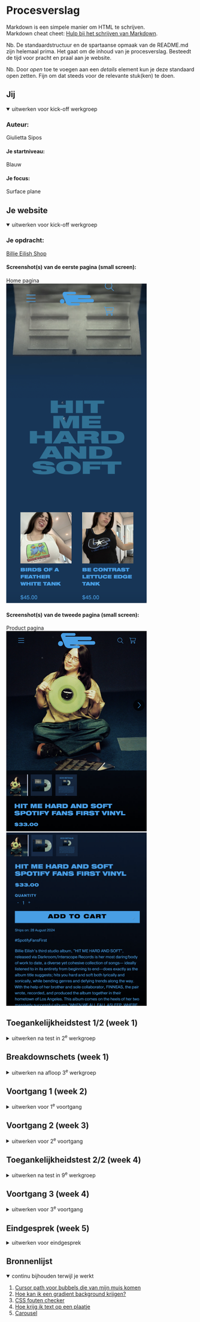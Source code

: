 # Procesverslag

Markdown is een simpele manier om HTML te schrijven.  
Markdown cheat cheet: [Hulp bij het schrijven van Markdown](https://github.com/adam-p/markdown-here/wiki/Markdown-Cheatsheet).

Nb. De standaardstructuur en de spartaanse opmaak van de README.md zijn helemaal prima. Het gaat om de inhoud van je procesverslag. Besteedt de tijd voor pracht en praal aan je website.

Nb. Door _open_ toe te voegen aan een _details_ element kun je deze standaard open zetten. Fijn om dat steeds voor de relevante stuk(ken) te doen.

## Jij

<details open>
  <summary>uitwerken voor kick-off werkgroep</summary>

### Auteur:

Giulietta Sipos

#### Je startniveau:

Blauw

#### Je focus:

Surface plane

</details>

## Je website

<details open>
  <summary>uitwerken voor kick-off werkgroep</summary>

### Je opdracht:

[Billie Eilish Shop](http://web.archive.org/web/20240822181821/https://store.billieeilish.com/)

#### Screenshot(s) van de eerste pagina (small screen):

Home pagina  
 <img src="readme-images/homepagina.png" width="375px" alt="screenshot van de homepagina">

#### Screenshot(s) van de tweede pagina (small screen):

Product pagina  
 <img src="readme-images/product.png" width="375px" alt="screenshot de product pagina">
<img src="readme-images/product2.png" width="375px" alt="screenshot de product pagina">

</details>

## Toegankelijkheidstest 1/2 (week 1)

<details>
  <summary>uitwerken na test in 2<sup>e</sup> werkgroep</summary>

### Bevindingen

Lijst met de bevindingen die in de test naar voren kwamen:

- De screenreader sloeg sommige stukken over en snapte ik de volgorde niet helemaal van de screenreader.
- Wel had de website de optie gegeven om de nav over te slaan.

<img src="readme-images/PDF document.png" width="375px" alt="bevindingen van de website">
<img src="readme-images/PDF document 2.png" width="375px" alt="bevindingen van de website">
<img src="readme-images/PDF document 3.png" width="375px" alt="bevindingen van de website">
<img src="readme-images/PDF document 4.png" width="375px" alt="bevindingen van de website">
<img src="readme-images/PDF document 5.png" width="375px" alt="bevindingen van de website">

</details>

## Breakdownschets (week 1)

<details>
  <summary>uitwerken na afloop 3<sup>e</sup> werkgroep</summary>

### de hele pagina:

  <img src="readme-images/screenshotwebsite.png" width="375px" alt="breakdown van de hele pagina">

### dynamisch deel (bijv menu):

  <img src="readme-images/menu.png" width="375px" alt="breakdown van menu">

</details>

## Voortgang 1 (week 2)

<details>
  <summary>uitwerken voor 1<sup>e</sup> voortgang</summary>

### Stand van zaken

<strong>Wat goed ging:</strong>

- De opmaak van de html gng redelijk goed. Ik kon me nog goed herinneren wat de volgorde was van de opmaak en heb ik netjes alles op een rijtje gezet.

<strong>Wat niet goed ging:</strong>

- Ik vod het lastig om voor het eerst met de ":root" te werken. Ik snapte niet helemaal hoe ik de kleuren moest aanroepen.

### Agenda voor meeting

| Diya                                                    | Thi                                                    | Giulietta                                                                | Keysha                                                                  |
| ------------------------------------------------------- | ------------------------------------------------------ | ------------------------------------------------------------------------ | ----------------------------------------------------------------------- |
| - Hoe maak je de rating?                                | - Zou ik alles moeten maken van de gekozen pagina's?   | - Hoe laat je bubbels komen uit de cursor?                               | - Hoe maak je verschillende tabs die je kunt openen op dezelfde pagina? |
| - Verschillende tabs openen op dezelfde pagina, filter? | - Hoe zou ik de h2 titels met een streep moeten maken? | - Kun je nu nog veranderen van focus? van responsive naar surface plane? | - Hoe voeg je een tabel samen in carroussel?                            |

### Verslag van meeting

- Creëer verschillende onderdelen op de pagina, en laat herhalende elementen weg. Gebruik `h2::before{}` en `h2::after{}` om strepen toe te voegen aan de titels/kopjes.
- Voeg hover-effecten, transities, opacity, en animaties toe.
- Zoek online naar bubbels-animaties om toe te voegen aan de cursor.
- Je kunt de focus nog veranderen, maar geef dit graag door.
- Let op dat hover-effecten alleen werken met een cursor en niet op een telefoon.
- Maak een grid voor de lijst, of gebruik een grid in de lijst.
- Voor de carrousel kan je de genoemde website gebruiken (student-assistente heeft dit goedgekeurd).

We hebben bij Sanne nagevraagd of we een andere JavaScript-bibliotheek voor de carrousel mochten gebruiken. Dit werd echter niet goedgekeurd, dus we kunnen die carrousel niet toepassen.

</details>

## Voortgang 2 (week 3)

<details>
  <summary>uitwerken voor 2<sup>e</sup> voortgang</summary>

### Stand van zaken

<strong>Wat goed ging:</strong>

- Ik begon netjes mijn css op orde zetten, dus de
- De video-achtergrond en
- De hamburger menu is me gelukt om toe te voegen.
- Navigatie is gelukt om toe te voegen en werkt ook.

<strong>Wat niet goed ging:</strong>

- Ik had wat moeite met het gebruik van flexbox voor de layout van de producten van mijn wesbite.
- Het was lastig om de juiste grootte te krijgen voor de iconen in de navigatie.

### Agenda voor meeting

| Diya                                                     | Thi                                                            | Giulietta                                       | Keysha                                                                 |
| -------------------------------------------------------- | -------------------------------------------------------------- | ----------------------------------------------- | ---------------------------------------------------------------------- |
| - Hoe maak je de carroussel?                             | - Hoe zet ik de navigatie buttons op de juiste plek?           | - Hoe krijg ik de video goed in de achtergrond? | - Hoe verander je de kleur van een svg?                                |
| - Ik heb wat problemen met nth-of-child, hoe fix ik dit? | - Hoe zet ik het kruisje helemaal naar rechts?                 | - Ik heb geen classes en id's, mag dat?         | - Hoe krijg ik de tweede nav balk?                                     |
|                                                          | - Mijn img nav icons willen niet goed op size, hoe fix ik dit? | - Hoe maak je de nav sticky?                    | - Waarom is er aan de bovenkant van mijn site een kleine pijl te zien? |

### Verslag van meeting

- Bepaal goed welke elementen op de site links of knoppen moeten zijn.
- Maak twee navigatiemenu’s: één voor het hamburger-menu en één voor de zoekknop, inloggen, winkelmandje, etc.
- Gebruik `justify-self: end;` om het kruisicoon aan de rechterkant te plaatsen (zie oefening 2 over grid).
- Gebruik `filter: invert(1);` om iconen wit of zwart te maken.
- Gebruik `nth-of-type` in plaats van `nth-child` voor betere volgorde in de opmaak.
- Controleer in inspect mode met de pijltool of er ongewenste ruimtes door padding of marges zijn en verwijder deze indien nodig.
- Verwijder zoveel mogelijk classes en ID's en gebruik liever pseudoklassen.

</details>

## Toegankelijkheidstest 2/2 (week 4)

<details>
  <summary>uitwerken na test in 9<sup>e</sup> werkgroep</summary>

### Bevindingen

Ik besefte ik dat ik niet goed mijn toetsenbord had gebruikt om mijn VoiceOver te besturen.
Ik gebruikte alleen tab en niet control, option command H om ook de headings te lezen. Uiteindelijk is het gelukt om goed mijn VoiceOver te laten besturen.

</details>

## Voortgang 3 (week 4)

<details>
  <summary>uitwerken voor 3<sup>e</sup> voortgang</summary>

### Stand van zaken

<strong>Wat goed ging:</strong>

- De tekst en knoppen bij de producten zien er nu duidelijker uit door wat styling.
- Ik ben goed bezig met het toevoegen van animaties (de hover state) en de website ziet er nu dynamischer uit.
- Ik heb bubbels kunnen toevoegen (met dank aan Sanne) aan mijn cursor!

<strong>Wat niet goed ging:</strong>

- De padding en marges op sommige elementen zorgden voor ongewenste witruimtes, wat extra werk vereiste.

### Agenda voor meeting

| Diya                                      | Thi                                                                                                                                      | Giulietta                                                  | Keysha          |
| ----------------------------------------- | ---------------------------------------------------------------------------------------------------------------------------------------- | ---------------------------------------------------------- | --------------- |
| - Tweede menu toevoegen en button stijlen | - Text bij plaatjes, mag dat? Of alles zelf maken?                                                                                       | - Hoe maak ik producten netjes met prijs, button en tekst? | Was er niet bij |
| - Achtergrond weghalen en svg erin        | - Hoe maak ik filter tabs in hamburgernav en op pagina's?                                                                                | - Hoe laat ik tekst springen naar beneden?                 |                 |
|                                           | - De images in collage bewegen mee wanneer je responsive bent                                                                            |                                                            |                 |
|                                           | - Surface plane, website heeft al veel animaties. Tellen die mee voor surface plane als ik die namaak, of moet ik weer nieuwe toevoegen? |                                                            |                 |

### Verslag van meeting

- Plaats geen tekst op de afbeeldingen; je moet ze per afbeelding maken. Het is handig als je goed bent in Photoshop om de tekst te verwijderen.
- Sybren stuurt een CodePen-link voor de filterfunctie.
- De animaties die je kopieert van de originele site tellen mee voor de Surface Plane, maar je kunt altijd extra animaties toevoegen om alle vijf punten van de Surface Plane af te vinken.
- Gebruik `display: flex` en `flex-wrap`.
- Zet een grijze filter over een afbeelding met `::before` (zoek even een video voor uitleg)
- Voeg het tweede menu toe en style de knop: verwijder de achtergrond en voeg een SVG in.

</details>

## Eindgesprek (week 5)

<details>
  <summary>uitwerken voor eindgesprek</summary>

### De uitkomst - karakteristiek screenshots:

  <img src="readme-images/FireShot Capture 004 - Billie Eilish - Store - Billie Eilish - Store - 127.0.0.1.png" width="375px" alt="uitomst opdracht 1">

### Dit heb ik geleerd:

- Ik heb geleerd hoe ik nth-of-type moet gebruiken (voor deze lessen had ik daar nog nooit gebruik van gemaakt)
- Ik heb geleerd hoe ik achtergrond filmpjes kan toevoegen aan mijn website.
- Ik heb geleerd hoe je een hamburger menu moet maken.
  <img src="readme-images/hamburger.png" width="375px" alt="screenshot eigen website hamburger">
- Ik denk geleerd te hebben hoe ik een carousel kan maken.
  <img src="readme-images/carousel.png" width="375px" alt="screenshot eigen website carousel">
- Ik heb geleerd hoe ik een een form kan maken met labels en al.
  <img src="readme-images/form.png" width="375px" alt="screenshot code van de html van een form">

### Dit was lastig/Is niet gelukt:

Het is me niet gelukt om de wesbite een andere kleur te geven door en toggle toe te voegen.
Ik heb geprobeerd door te vragen aan [ChatGPT](https://chatgpt.com/share/672b9906-2c10-800e-845e-2f77749b35e1), maar ik snapte niet wat er mis ging.

Ik ben te laat begonnen om dit op te lossen.

  <img src="readme-images/dark:light.png" width="375px" alt="screenshot code van de root">
</details>

## Bronnenlijst

<details open>
  <summary>continu bijhouden terwijl je werkt</summary>

1. [Cursor path voor bubbels die van mijn muis komen](https://chatgpt.com/share/672b8f5e-2154-800e-ada8-3ef1d6b2d20d)
2. [Hoe kan ik een gradient background krijgen?](https://chatgpt.com/share/672b8f1f-e35c-800e-af36-d35858bab1c4)
3. [CSS fouten checker](https://chatgpt.com/share/672b8fab-0864-800e-ac7c-d923093717fb)
4. [Hoe krijg ik text op een plaatje](https://www.w3schools.com/howto/howto_css_image_text.asp)
5. [Carousel](https://codepen.io/shooft/pen/LYwJOEG)

</details>
